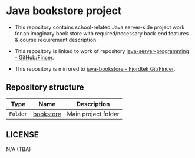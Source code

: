 # Java bookstore project

- This repository contains school-related Java server-side project work for an imaginary book store with required/necessary back-end features & course requirement description.

- This repository is linked to work of repository [java-server-programming - GitHub/Fincer](https://github.com/Fincer/java-server-programming).

- This repository is mirrored to [java-bookstore - Fjordtek Git/Fincer](https://fjordtek.com/git/Fincer/java-bookstore).

## Repository structure


| **Type** |        **Name**         |   **Description**   |
|----------|-------------------------|---------------------|
| `Folder` | [bookstore](bookstore)  | Main project folder |

## LICENSE

N/A (TBA)
